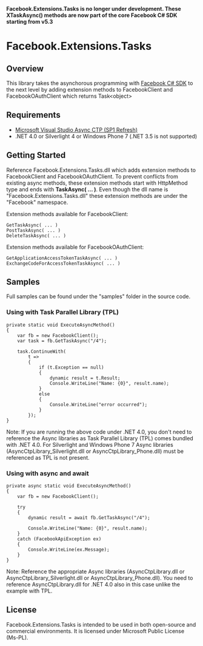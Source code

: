 **Facebook.Extensions.Tasks is no longer under development. These XTaskAsync() methods are now part of 
the core Facebook C# SDK starting from v5.3**

# Facebook.Extensions.Tasks

## Overview
This library takes the asynchorous programming with [Facebook C# SDK](http://facebooksdk.codeplex.com) 
to the next level by adding extension methods to FacebookClient and FacebookOAuthClient which returns
Task&lt;object&gt;

## Requirements
* [Microsoft Visual Studio Async CTP (SP1 Refresh)](http://msdn.microsoft.com/en-us/vstudio/async.aspx)
* .NET 4.0 or Silverlight 4 or Windows Phone 7 (.NET 3.5 is not supported)

## Getting Started
Reference Facebook.Extensions.Tasks.dll which adds extension methods to FacebookClient and FacebookOAuthClient.
To prevent conflicts from existing async methods, these extension methods start with HttpMethod type and
ends with **TaskAsync( ... )**. Even though the dll name is "Facebook.Extensions.Tasks.dll" these extension
methods are under the "Facebook" namespace.

Extension methods available for FacebookClient:

	GetTaskAsync( ... )
	PostTaskAsync( ... )
	DeleteTaskAsync( ... )

Extension methods available for FacebookOAuthClient:

	GetApplicationAccessTokenTaskAsync( ... )
	ExchangeCodeForAccessTokenTaskAsync( ... )

## Samples
Full samples can be found under the "samples" folder in the source code.

### Using with Task Parallel Library (TPL)

	private static void ExecuteAsyncMethod()
	{
		var fb = new FacebookClient();
		var task = fb.GetTaskAsync("/4");

		task.ContinueWith(
			t =>
			{
				if (t.Exception == null)
				{
					dynamic result = t.Result;
					Console.WriteLine("Name: {0}", result.name);
				}
				else
				{
					Console.WriteLine("error occurred");
				}
			});
	}


Note: If you are running the above code under .NET 4.0, you don't need to reference the Async libraries
as Task Parallel Library (TPL) comes bundled with .NET 4.0. For Silverlight and Windows Phone 7 Async libraries
(AsyncCtpLibrary\_Silverlight.dll or AsyncCtpLibrary\_Phone.dll) must be referenced as TPL is not present.

### Using with async and await

	private async static void ExecuteAsyncMethod()
	{
		var fb = new FacebookClient();

		try
		{
			dynamic result = await fb.GetTaskAsync("/4");

			Console.WriteLine("Name: {0}", result.name);
		}
		catch (FacebookApiException ex)
		{
			Console.WriteLine(ex.Message);
		}
	}

Note: Reference the appropriate Async libraries (AsyncCtpLibrary.dll or AsyncCtpLibrary\_Silverlight.dll or 
AsyncCtpLibrary\_Phone.dll). You need to reference AsyncCtpLibrary.dll for .NET 4.0 also in this case unlike
the example with TPL.

## License
Facebook.Extensions.Tasks is intended to be used in both open-source and commercial environments. 
It is licensed under Microsoft Public License (Ms-PL).
